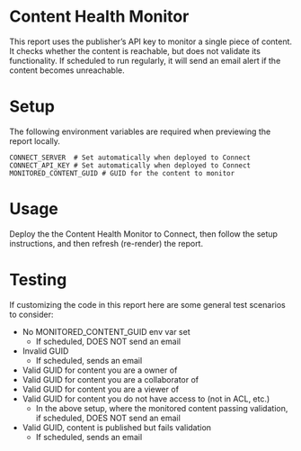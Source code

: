 # Content Health Monitor

This report uses the publisher’s API key to monitor a single piece of content. It checks whether the content is 
reachable, but does not validate its functionality. If scheduled to run regularly, it will send an email alert if the 
content becomes unreachable.

# Setup

The following environment variables are required when previewing the report locally.

```bash:
CONNECT_SERVER  # Set automatically when deployed to Connect
CONNECT_API_KEY # Set automatically when deployed to Connect
MONITORED_CONTENT_GUID # GUID for the content to monitor
```	

# Usage

Deploy the the Content Health Monitor to Connect, then follow the setup instructions, and then refresh (re-render) the report. 


# Testing

If customizing the code in this report here are some general test scenarios to consider:

 - No MONITORED_CONTENT_GUID env var set
     - If scheduled, DOES NOT send an email
 - Invalid GUID
     - If scheduled, sends an email
 - Valid GUID for content you are a owner of
 - Valid GUID for content you are a collaborator of
 - Valid GUID for content you are a viewer of
 - Valid GUID for content you do not have access to (not in ACL, etc.)
     - In the above setup, where the monitored content passing validation, if scheduled, DOES NOT send an email
 - Valid GUID, content is published but fails validation
     - If scheduled, sends an email
